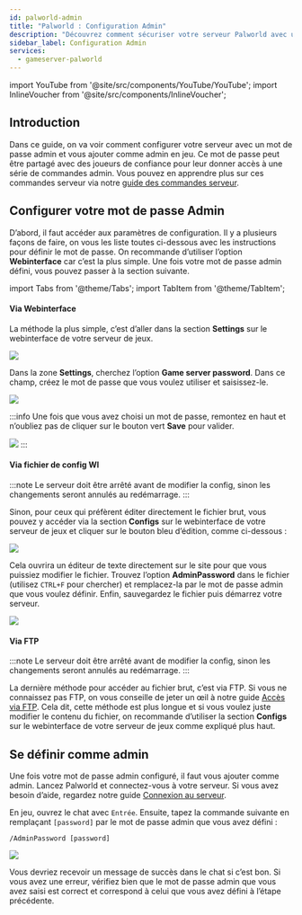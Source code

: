```yaml
---
id: palworld-admin
title: "Palworld : Configuration Admin"
description: "Découvrez comment sécuriser votre serveur Palworld avec un mot de passe admin et gérer efficacement les joueurs de confiance → En savoir plus maintenant"
sidebar_label: Configuration Admin
services:
  - gameserver-palworld
---
```


import YouTube from '@site/src/components/YouTube/YouTube';
import InlineVoucher from '@site/src/components/InlineVoucher';


## Introduction
Dans ce guide, on va voir comment configurer votre serveur avec un mot de passe admin et vous ajouter comme admin en jeu. Ce mot de passe peut être partagé avec des joueurs de confiance pour leur donner accès à une série de commandes admin. Vous pouvez en apprendre plus sur ces commandes serveur via notre [guide des commandes serveur](palworld-server-commands.md).
<YouTube videoId="SDZC4-FEdNM" imageSrc="https://screensaver01.zap-hosting.com/index.php/s/ramgExKNxeLeDdL/preview" title="Configurez votre serveur Palworld en seulement une MINUTE !" description="Vous comprenez mieux en voyant les choses en action ? On a ce qu’il vous faut ! Plongez dans notre vidéo qui vous explique tout. Que vous soyez pressé ou que vous préfériez apprendre de manière plus fun et immersive !"/>

<InlineVoucher />

## Configurer votre mot de passe Admin

D’abord, il faut accéder aux paramètres de configuration. Il y a plusieurs façons de faire, on vous les liste toutes ci-dessous avec les instructions pour définir le mot de passe. On recommande d’utiliser l’option **Webinterface** car c’est la plus simple. Une fois votre mot de passe admin défini, vous pouvez passer à la section suivante.

import Tabs from '@theme/Tabs';
import TabItem from '@theme/TabItem';

<Tabs>
<TabItem value="settings" label="Via Webinterface" default>

#### Via Webinterface

La méthode la plus simple, c’est d’aller dans la section **Settings** sur le webinterface de votre serveur de jeux.

![](https://screensaver01.zap-hosting.com/index.php/s/QDPzFgWRrfB49HB/preview)

Dans la zone **Settings**, cherchez l’option **Game server password**. Dans ce champ, créez le mot de passe que vous voulez utiliser et saisissez-le.

![](https://github.com/zaphosting/docs/assets/42719082/dadbd22b-2fd9-42e1-be71-f6d28a3f2938)

:::info
Une fois que vous avez choisi un mot de passe, remontez en haut et n’oubliez pas de cliquer sur le bouton vert **Save** pour valider.

![](https://github.com/zaphosting/docs/assets/42719082/5a4f5ab1-8079-4b20-96a6-36e4aca2e28e)
:::

</TabItem>

<TabItem value="configs" label="Via fichier de config WI">

#### Via fichier de config WI

:::note
Le serveur doit être arrêté avant de modifier la config, sinon les changements seront annulés au redémarrage.
:::

Sinon, pour ceux qui préfèrent éditer directement le fichier brut, vous pouvez y accéder via la section **Configs** sur le webinterface de votre serveur de jeux et cliquer sur le bouton bleu d’édition, comme ci-dessous :

![](https://github.com/zaphosting/docs/assets/42719082/53c8acad-7347-4c3e-85bf-5ae0ad423fc6)

Cela ouvrira un éditeur de texte directement sur le site pour que vous puissiez modifier le fichier. Trouvez l’option **AdminPassword** dans le fichier (utilisez `CTRL+F` pour chercher) et remplacez-la par le mot de passe admin que vous voulez définir. Enfin, sauvegardez le fichier puis démarrez votre serveur.

![](https://github.com/zaphosting/docs/assets/42719082/d86376b8-1a41-4fb0-b8cd-8570ddcaa9ae)

</TabItem>

<TabItem value="ftp" label="Via FTP">

#### Via FTP

:::note
Le serveur doit être arrêté avant de modifier la config, sinon les changements seront annulés au redémarrage.
:::

La dernière méthode pour accéder au fichier brut, c’est via FTP. Si vous ne connaissez pas FTP, on vous conseille de jeter un œil à notre guide [Accès via FTP](gameserver-ftpaccess.md). Cela dit, cette méthode est plus longue et si vous voulez juste modifier le contenu du fichier, on recommande d’utiliser la section **Configs** sur le webinterface de votre serveur de jeux comme expliqué plus haut.

</TabItem>
</Tabs>

## Se définir comme admin

Une fois votre mot de passe admin configuré, il faut vous ajouter comme admin. Lancez Palworld et connectez-vous à votre serveur. Si vous avez besoin d’aide, regardez notre guide [Connexion au serveur](palworld-connect.md).

En jeu, ouvrez le chat avec `Entrée`. Ensuite, tapez la commande suivante en remplaçant `[password]` par le mot de passe admin que vous avez défini :

```
/AdminPassword [password]
```

![](https://github.com/zaphosting/docs/assets/42719082/2f6e3ee7-e83f-4b71-87dc-d36f9b8c7340)

Vous devriez recevoir un message de succès dans le chat si c’est bon. Si vous avez une erreur, vérifiez bien que le mot de passe admin que vous avez saisi est correct et correspond à celui que vous avez défini à l’étape précédente.

<InlineVoucher />
